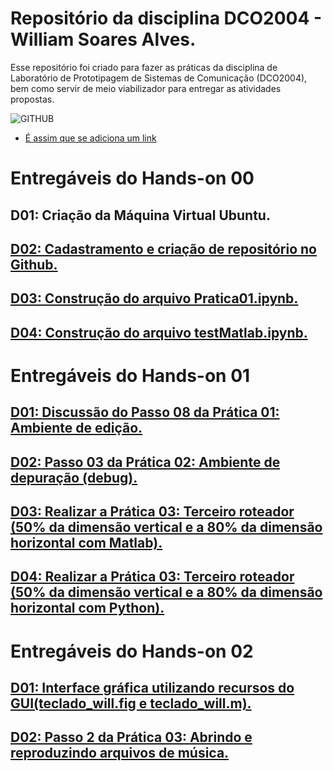 # Repositório da disciplina DCO2004 - William Soares Alves.
Esse repositório foi criado para fazer as práticas da disciplina de Laboratório de Prototipagem de Sistemas de Comunicação (DCO2004), bem como servir de meio viabilizador para entregar as atividades propostas. 

![GITHUB](https://kanbanize.com/blog/wp-content/uploads/2014/11/GitHub.jpg)
* [É assim que se adiciona um link](https://www.youtube.com/watch?v=bpOSxM0rNPM) 

# Entregáveis do Hands-on 00

## D01: Criação da Máquina Virtual Ubuntu.

## [D02: Cadastramento e criação de repositório no Github.](https://github.com/willalvesufrn/william_DCO2004) 

## [D03: Construção do arquivo Pratica01.ipynb.](https://github.com/willalvesufrn/william_DCO2004/blob/master/Entregaveis_do_Hands-on_00/Pratica01.ipynb)

## [D04: Construção do arquivo testMatlab.ipynb.](https://github.com/willalvesufrn/william_DCO2004/blob/master/Entregaveis_do_Hands-on_00/testMatlabwill.ipynb)

# Entregáveis do Hands-on 01

## [D01: Discussão do Passo 08 da Prática 01: Ambiente de edição.](https://github.com/willalvesufrn/william_DCO2004/blob/master/Entregaveis_do_Hands-on_01/Entrega_h01_D01.ipynb)

## [D02: Passo 03 da Prática 02: Ambiente de depuração (debug).](https://github.com/willalvesufrn/william_DCO2004/blob/master/Entregaveis_do_Hands-on_01/Entrega_h01_D02.ipynb)

## [D03: Realizar a Prática 03: Terceiro roteador (50% da dimensão vertical e a 80% da dimensão horizontal com Matlab).](https://github.com/willalvesufrn/william_DCO2004/blob/master/Entregaveis_do_Hands-on_01/Entrega_h01_D03.ipynb)

## [D04: Realizar a Prática 03: Terceiro roteador (50% da dimensão vertical e a 80% da dimensão horizontal com Python).](https://github.com/willalvesufrn/william_DCO2004/blob/master/Entregaveis_do_Hands-on_01/Entrega_h01_D04.ipynb)

# Entregáveis do Hands-on 02

## [D01: Interface gráfica utilizando recursos do GUI(teclado_will.fig e teclado_will.m).](https://github.com/willalvesufrn/william_DCO2004/tree/master/Entregaveis_do_Hands-on_02/Entrega_h02_D01)

## [D02: Passo 2 da Prática 03: Abrindo e reproduzindo arquivos de música.](https://github.com/willalvesufrn/william_DCO2004/blob/master/Entregaveis_do_Hands-on_02/Entrega_h02_D02.ipynb)
